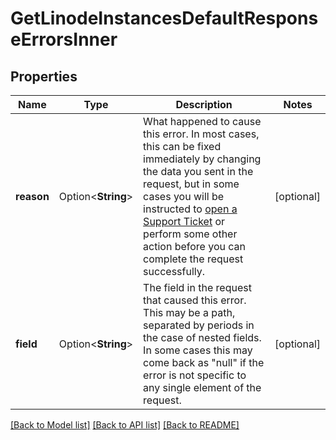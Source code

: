 # GetLinodeInstancesDefaultResponseErrorsInner

## Properties

Name | Type | Description | Notes
------------ | ------------- | ------------- | -------------
**reason** | Option<**String**> | What happened to cause this error. In most cases, this can be fixed immediately by changing the data you sent in the request, but in some cases you will be instructed to [open a Support Ticket](/docs/api/support/#support-ticket-open) or perform some other action before you can complete the request successfully.  | [optional]
**field** | Option<**String**> | The field in the request that caused this error. This may be a path, separated by periods in the case of nested fields. In some cases this may come back as \"null\" if the error is not specific to any single element of the request.  | [optional]

[[Back to Model list]](../README.md#documentation-for-models) [[Back to API list]](../README.md#documentation-for-api-endpoints) [[Back to README]](../README.md)


